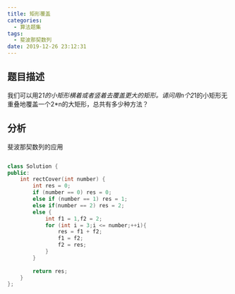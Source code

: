 ```yaml
---
title: 矩形覆盖
categories:
  - 算法题集
tags:
  - 斐波那契数列
date: 2019-12-26 23:12:31
---
```


## 题目描述
我们可以用2*1的小矩形横着或者竖着去覆盖更大的矩形。请问用n个2*1的小矩形无重叠地覆盖一个2*n的大矩形，总共有多少种方法？

## 分析
斐波那契数列的应用
```cpp

class Solution {
public:
    int rectCover(int number) {
        int res = 0;
        if (number == 0) res = 0;
        else if (number == 1) res = 1;
        else if(number == 2) res = 2;
        else {
            int f1 = 1,f2 = 2;
            for (int i = 3;i <= number;++i){
                res = f1 + f2;
                f1 = f2;
                f2 = res;
            }
        }
        
        return res;
    }
};
```
